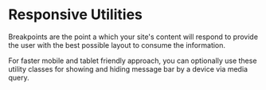 # Responsive Utilities

Breakpoints are the point a which your site's content will respond to provide the user with the best possible layout to consume the information. 

For faster mobile and tablet friendly approach, you can optionally use these utility classes for showing and hiding message bar by a device via media query. 
